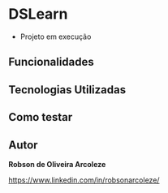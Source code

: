 # DSLearn

- Projeto em execução


## Funcionalidades


## Tecnologias Utilizadas


## Como testar


## Autor

**Robson de Oliveira Arcoleze**

https://www.linkedin.com/in/robsonarcoleze/
